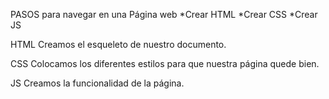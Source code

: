 PASOS para navegar en una Página web
*Crear HTML
*Crear CSS
*Crear JS

HTML
 Creamos el esqueleto de nuestro documento.

CSS
 Colocamos los diferentes estilos para que nuestra página quede bien.

JS
 Creamos la funcionalidad de la página.
